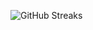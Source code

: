 ![GitHub Streaks](https://github-streaks-mqc9.onrender.com/streak/happilli/image?theme=midnight&cache_bust=1743533328&lang=ja)
